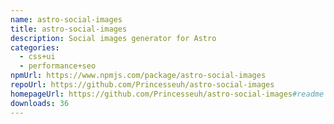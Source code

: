 ```yaml
---
name: astro-social-images
title: astro-social-images
description: Social images generator for Astro
categories:
  - css+ui
  - performance+seo
npmUrl: https://www.npmjs.com/package/astro-social-images
repoUrl: https://github.com/Princesseuh/astro-social-images
homepageUrl: https://github.com/Princesseuh/astro-social-images#readme
downloads: 36
---
```

